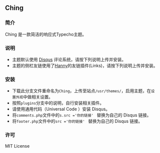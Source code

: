 ## Ching

### 简介

Ching 是一款简洁的响应式Typecho主题。

### 说明

- 主题默认使用 [Disqus][1] 评论系统，请按下列说明上传并安装。
- 主题的侧栏友链使用了[Hanny][2]的友链插件(Links)，请按下列说明上传并安装。

### 安装

- 下载此分支文件重命名为`Ching`，上传至站点`/usr/themes/`，启用主题，在`设置外观`中做相关设置。
- 按照`plugins`分支中的说明，自行安装相关插件。
- 请使用通用代码（Universal Code ）安装 Disqus。
- 将`comments.php`文件中的`s.src ='你的链接' ` 替换为自己的 Disqus 链接。
- 将`footer.php`文件中的`src ='你的链接' ` 替换为自己的 Disqus 链接。

### 许可

MIT License

[1]: https://disqus.com/
[2]: http://www.imhan.com

